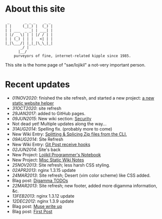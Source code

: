 # About this site

```
 _       _ _ _    _ _ 
| |     (_|_) |  (_) |
| | ___  _ _| | ___| |
| |/ _ \| | | |/ / | |
| | (_) | | |   <| | |
|_|\___/| |_|_|\_\_|_|
       _/ |           
      |__/           
    purveyors of fine, internet-related kipple since 1985.
```

This site is the home page of "sae/lojikil" a not-very important person. 
 
# Recent updates

- _01NOV2020_: finished the site refresh, and started a new project: [a new static website helper](https://github.com/lojikil/retejohelpanto)
- _31OCT2020_: site refresh
- _29JAN2017_: added to GitHub pages.
- _09JUN2015_: New wiki section: [Security](/p/misc/security/)
- Not dead yet! Multiple updates along the way...
- _31AUG2014_: Spelling fix. (probably more to come)
- New Wiki Entry: [Splitting & Splicing Zip files from the CLI.](/p/misc/sysadmin/split-zips.html)
- _09AUG2014_: Site Refresh
- New Wiki Entry: [Git Post receive hooks](/p/misc/sysadmin/git-postreceive.html)
- _02JUN2014_: Site's back
- New Project: [Lojikil Programmer's Notebook](/p/lpn)
- New Project: [Misc Static Wiki Notes](/p/misc/)
- _25NOV2013_: Site refresh; less harsh CSS styling.
- _02APR2013_: nginx 1.3.15 update
- _24MAR2013_: Site refresh; Desert (vim color scheme) like CSS added.
- Blag post: [Digamma TODOs](/b/2.html)
- _22MAR2013_: Site refresh; new footer, added more digamma information, &c.
- _13FEB2013_: nginx 1.3.12 update
- _12DEC2012_: nginx 1.3.9 update 
- Blag post: [Muse write up](/b/1.html)
- Blag post: [First Post](/b/0.html)
